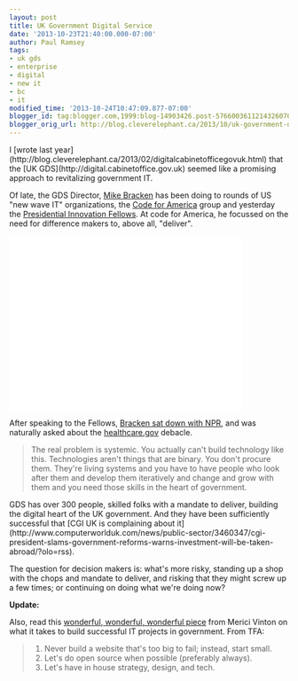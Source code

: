 ```yaml
---
layout: post
title: UK Government Digital Service
date: '2013-10-23T21:40:00.000-07:00'
author: Paul Ramsey
tags:
- uk gds
- enterprise
- digital
- new it
- bc
- it
modified_time: '2013-10-24T10:47:09.877-07:00'
blogger_id: tag:blogger.com,1999:blog-14903426.post-5766003611214326070
blogger_orig_url: http://blog.cleverelephant.ca/2013/10/uk-government-digital-service.html
---
```


<p>I [wrote last year](http://blog.cleverelephant.ca/2013/02/digitalcabinetofficegovuk.html) that the [UK GDS](http://digital.cabinetoffice.gov.uk) seemed like a promising approach to revitalizing government IT. 

Of late, the GDS Director, [Mike Bracken](http://mikebracken.com) has been doing to rounds of US "new wave IT" organizations, the [Code for America](http://codeforamerica.org) group and yesterday the [Presidential Innovation Fellows](http://www.whitehouse.gov/innovationfellows). At code for America, he focussed on the need for difference makers to, above all, "deliver". </p><iframe width="420" height="315" src="//www.youtube.com/embed/3bK9B8_0FDQ" frameborder="0" allowfullscreen></iframe><p>After speaking to the Fellows, [Bracken sat down with NPR](http://www.npr.org/blogs/alltechconsidered/2013/10/23/240268497/u-k-official-urges-u-s-government-to-adopt-a-digital-core), and was naturally asked about the [healthcare.gov](http://healthcare.gov) debacle. </p>

<blockquote>The real problem is systemic. You actually can't build technology like this. Technologies aren't things that are binary. You don't procure them. They're living systems and you have to have people who look after them and develop them iteratively and change and grow with them and you need those skills in the heart of government.</blockquote>

<p>GDS has over 300 people, skilled folks with a mandate to deliver, building the digital heart of the UK government. And they have been sufficiently successful that [CGI UK is complaining about it](http://www.computerworlduk.com/news/public-sector/3460347/cgi-president-slams-government-reforms-warns-investment-will-be-taken-abroad/?olo=rss). 

The question for decision makers is: what's more risky, standing up a shop with the chops and mandate to deliver, and risking that they might screw up a few times; or continuing on doing what we're doing now?

**Update:**

Also, read this [wonderful, wonderful, wonderful piece](http://techpresident.com/news/24451/9-things-you-should-know-debating-healthcaregov-someone-who-actually-launched-successful) from Merici Vinton on what it takes to build successful IT projects in government. From TFA:</p>

<blockquote><ol><li>Never build a website that's too big to fail; instead, start small. <li>Let's do open source when possible (preferably always). <li>Let's have in house strategy, design, and tech.</ol></blockquote>

